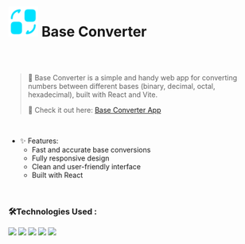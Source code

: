 <h1>
  <img src="https://raw.githubusercontent.com/mahdibaderloo/base-converter/780b480a327922545131db4f9b45d71e167a64cb/public/convert-icon.svg" width="60px">
  Base Converter
</h1>

<br>
<br>

> 🔢 Base Converter is a simple and handy web app for converting numbers between different bases (binary, decimal, octal, hexadecimal), built with React and Vite.
> 
> 🚀 Check it out here: [Base Converter App](https://app-base-converter.netlify.app/)
> 

<br>

- ✨ Features:
  - Fast and accurate base conversions
  - Fully responsive design
  - Clean and user-friendly interface
  - Built with React
<br>

### 🛠️Technologies Used :
![](https://img.shields.io/badge/HTML5-E34F26?style=for-the-badge&logo=html5&logoColor=white)
![](https://img.shields.io/badge/CSS3-1572B6?style=for-the-badge&logo=css3&logoColor=white)
![](https://img.shields.io/badge/Tailwind_CSS-38B2AC?style=for-the-badge&logo=tailwind-css&logoColor=white)
![](https://img.shields.io/badge/react-%2320232a.svg?style=for-the-badge&logo=react&logoColor=%2361DAFB)
![](https://img.shields.io/badge/vite-%23646CFF.svg?style=for-the-badge&logo=vite&logoColor=white)
